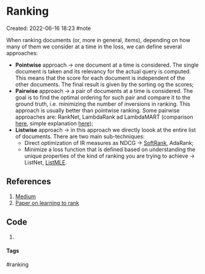 # Ranking
Created: 2022-06-16 18:23
#note

When ranking documents (or, more in general, items), depending on how many of them we consider at a time in the loss, we can define several approaches:
- **Pointwise** approach -> one document at a time is considered. The single document is taken and its relevancy for the actual query is computed. This means that the score for each document is independent of the other documents. The final result is given by the sorting og the scores;
- **Pairwise** approach -> a pair of documents at a time is considered. The goal is to find the optimal ordering for such pair and compare it to the ground truth, i.e. minimizing the number of inversions in ranking. This approach is usually better than pointwise ranking. Some pairwise approaches are: RankNet, LambdaRank ad LambdaMART (comparison [here](https://www.microsoft.com/en-us/research/wp-content/uploads/2016/02/MSR-TR-2010-82.pdf), simple explanation [here](https://www.quora.com/What-is-the-intuitive-explanation-of-Learning-to-Rank-and-algorithms-like-RankNet-LambdaRank-and-LambdaMART-In-what-types-of-data-variables-can-these-techniques-be-used-What-are-their-strengths-and-limitations/answer/Nikhil-Dandekar));
- **Listwise** approach -> in this approach we directly loook at the entire list of documents. There are two main sub-techniques:
	- Direct optimization of IR measures as NDCG -> [SoftRank](https://www.microsoft.com/en-us/research/publication/softrank-optimising-non-smooth-rank-metrics/), AdaRank;
	- Minimize a loss function that is defined based on understanding the unique properties of the kind of ranking you are trying to achieve -> ListNet, [ListMLE](http://auai.org/uai2014/proceedings/individuals/164.pdf).

## References
1. [Medium](https://medium.com/@nikhilbd/pointwise-vs-pairwise-vs-listwise-learning-to-rank-80a8fe8fadfd)
2. [Paper on learning to rank](https://www.microsoft.com/en-us/research/publication/learning-to-rank-from-pairwise-approach-to-listwise-approach/)

## Code
1. 

#### Tags
#ranking